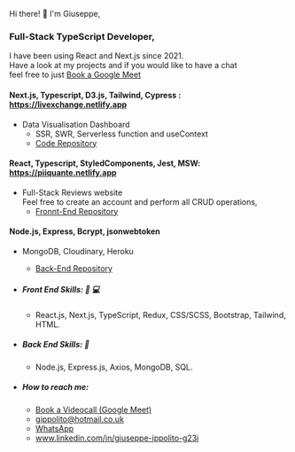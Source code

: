 Hi there! 👋
I'm Giuseppe,<br /> 
### Full-Stack TypeScript Developer,  <br />
 I have been using React and Next.js since 2021. <br />
 Have a look at my projects and if you would like to have a chat  <br />
 feel free to just [Book a Google Meet](https://calendly.com/gippolito/30min_call)
 
 #### Next.js, Typescript, D3.js, Tailwind, Cypress : https://livexchange.netlify.app
   * Data Visualisation Dashboard
      * SSR, SWR, Serverless function and useContext
      * [Code Repository](https://github.com/2gi3/livexchange)
 
 
 
  #### React, Typescript, StyledComponents, Jest, MSW: https://piiquante.netlify.app
  * Full-Stack Reviews website <br />
  Feel free to create an account and perform all CRUD operations,
      *  [Fronnt-End Repository](https://github.com/2gi3/p6-front-react)
 #### Node.js, Express, Bcrypt, jsonwebtoken      
   * MongoDB, Cloudinary, Heroku
      *  [Back-End Repository](https://github.com/2gi3/p6-back)
 
     

 * ##### Front End Skills: :iphone: :computer:
    *  React.js, Next.js, TypeScript, Redux, CSS/SCSS, Bootstrap, Tailwind, HTML.
              
              
 * ##### Back End Skills: :exploding_head:
    *  Node.js, Express.js, Axios, MongoDB, SQL.
    


* ##### How to reach me:
    *  [Book a Videocall (Google Meet)](https://calendly.com/gippolito/45min_call)
    *  [gippolito@hotmail.co.uk](gippolito@hotmail.co.uk)
    *  [WhatsApp](https://wa.me/+447795961318)
    *  www.linkedin.com/in/giuseppe-ippolito-g23i
  


<!--
**2gi3/2gi3** is a ✨ _special_ ✨ repository because its `README.md` (this file) appears on your GitHub profile.

Here are some ideas to get you started:

- 🔭 I’m currently working on ...
- 🌱 I’m currently learning ...
- 👯 I’m looking to collaborate on ...
- 🤔 I’m looking for help with ...
- 💬 Ask me about ...
- 📫 How to reach me: ...
- 😄 Pronouns: ...
- ⚡ Fun fact: ...
-->
